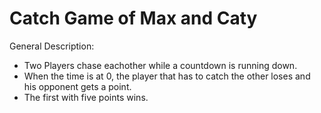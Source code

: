 # Catch Game of Max and Caty

General Description:
 - Two Players chase eachother while a countdown is running down. 
 - When the time is at 0, the player that has to catch the other loses and his opponent gets a point.
 - The first with five points wins.
